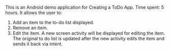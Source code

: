 This is an Android demo application for Creating a ToDo App.
Time spent: 5 hours.
It allows the user to:
1. Add an item to the to-do list displayed.
2. Remove an item.
3. Edit the item. A new screen activity will be displayed for editing the item.
The original to do list is updated after the new activity edits the item and sends it back via intent.

